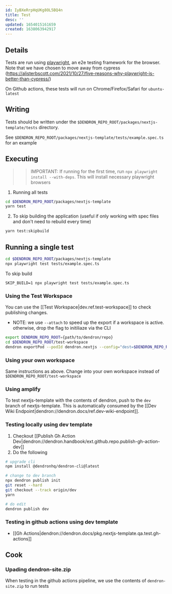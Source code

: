 ```yaml
---
id: IyBXeRrpHqUKg8OL5BQ4n
title: Test
desc: ''
updated: 1654015161659
created: 1638063942917
---
```


## Details
Tests are run using [playwright](https://playwright.dev/docs/intro), an e2e testing framework for the browser. Note that we have chosen to move away from cypress (https://alisterbscott.com/2021/10/27/five-reasons-why-playwright-is-better-than-cypress/)

On Github actions, these tests will run on Chrome/Firefox/Safari for `ubuntu-latest`

## Writing
Tests should be written under the `$DENDRON_REPO_ROOT/packages/nextjs-template/tests` directory. 

See `$DENDRON_REPO_ROOT/packages/nextjs-template/tests/example.spec.ts` for an example

## Executing
>>IMPORTANT: If running for the first time, run `npx playwright install --with-deps`. This will install necessary playwright browsers

1. Running all tests
```sh
cd $DENDRON_REPO_ROOT/packages/nextjs-template
yarn test
```
2. To skip building the application (useful if only working with spec files and don't need to rebuild every time)
```sh
yarn test:skipbuild
```

## Running a single test
```sh
cd $DENDRON_REPO_ROOT/packages/nextjs-template
npx playwright test tests/example.spec.ts
```
To skip build
```
SKIP_BUILD=1 npx playwright test tests/example.spec.ts
```

### Using the Test Workspace

You can use the [[Test Workspace|dev.ref.test-workspace]] to check publishing changes.

- NOTE: we use `--attach` to speed up the export if a workspace is active. otherwise, drop the flag to initiliaze via the CLI
```sh
export DENDRON_REPO_ROOT={path/to/dendron/repo}
cd $DENDRON_REPO_ROOT/test-workspace
dendron exportPod --podId dendron.nextjs --config="dest=$DENDRON_REPO_ROOT/packages/nextjs-template" --attach
```

### Using your own workspace

Same instructions as above. Change into your own workspace instead of `$DENDRON_REPO_ROOT/test-workspace`

### Using amplify

To test nextjs-template with the contents of dendron, push to the `dev` branch of nextjs-template. This is automatically consumed by the
[[Dev Wiki Endpoint|dendron://dendron.docs/ref.dev-wiki-endpoint]]. 

### Testing locally using dev template
1. Checkout [[Publish Gh Action Dev|dendron://dendron.handbook/ext.github.repo.publish-gh-action-dev]]
1. Do the following

```sh
# upgrade cli
npm install @dendronhq/dendron-cli@latest

# change to dev branch
npx dendron publish init
git reset --hard
git checkout --track origin/dev
yarn

# do edit
dendron publish dev
```

### Testing in github actions using dev template
- [[Gh Actions|dendron://dendron.docs/pkg.nextjs-template.qa.test.gh-actions]]

## Cook

### Upading dendron-site.zip

When testing in the github actions pipeline, we use the contents of `dendron-site.zip` to run tests
